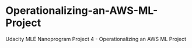 # Operationalizing-an-AWS-ML-Project
Udacity MLE Nanoprogram Project 4 - Operationalizing an AWS ML Project
